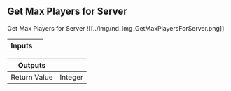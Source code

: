 ## Get Max Players for Server
Get Max Players for Server
![[../img/nd_img_GetMaxPlayersForServer.png]]

|Inputs||
|--|--|

|Outputs||
|--|--|
| Return Value | Integer |
